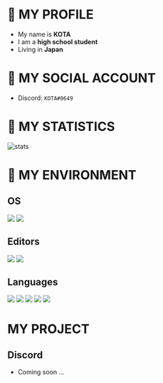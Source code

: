 # 🦈 MY PROFILE
- My name is **KOTA**
- I am a **high school student**
- Living in **Japan**

# 🐬 MY SOCIAL ACCOUNT
- Discord: `KOTA#0649`

# 🐋 MY STATISTICS
![stats](https://github-readme-stats.vercel.app/api?username=KOTA06)

# 🐳 MY ENVIRONMENT
## OS
![](https://img.shields.io/badge/Windows-0078D6?labelColor=black&logo=windows)
![](https://img.shields.io/badge/MacOS-00000?labelColor=black&logo=apple)
## Editors
![](https://img.shields.io/badge/VScode-007ACC?labelColor=black&logo=VisualStudioCode&logoColor=blue)
![](https://img.shields.io/badge/Xcode-147EFB?labelColor=black&logo=Xcode)
## Languages
![](https://img.shields.io/badge/Node.js-3c873a?labelColor=black&logo=node.js) 
![](https://img.shields.io/badge/Python-3776AB?labelColor=black&logo=python)
![](https://img.shields.io/badge/Swift-F05138?labelColor=black&logo=swift)
![](https://img.shields.io/badge/HTML-E34F26?labelColor=black&logo=html5)
![](https://img.shields.io/badge/CSS-1572B6?labelColor=black&logo=css3)

# MY PROJECT
## Discord
- Coming soon ...

